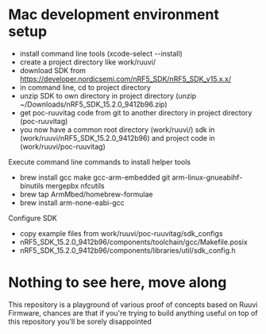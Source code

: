 
# Mac development environment setup
- install command line tools (xcode-select --install)
- create a project directory like work/ruuvi/
- download SDK from https://developer.nordicsemi.com/nRF5_SDK/nRF5_SDK_v15.x.x/
- in command line, cd to project directory
- unzip SDK to own directory in project directory (unzip ~/Downloads/nRF5_SDK_15.2.0_9412b96.zip)
- get poc-ruuvitag code from git to another directory in project directory (poc-ruuvitag)
- you now have a common root directory (work/ruuvi/) sdk in (work/ruuvi/nRF5_SDK_15.2.0_9412b96) and project code in (work/ruuvi/poc-ruuvitag) 

Execute command line commands to install helper tools
- brew install gcc make gcc-arm-embedded git arm-linux-gnueabihf-binutils mergepbx nfcutils
- brew tap ArmMbed/homebrew-formulae
- brew install arm-none-eabi-gcc

Configure SDK
- copy example files from work/ruuvi/poc-ruuvitag/sdk_configs
- nRF5_SDK_15.2.0_9412b96/components/toolchain/gcc/Makefile.posix
- nRF5_SDK_15.2.0_9412b96/components/libraries/util/sdk_config.h



# Nothing to see here, move along
This repository is a playground of various proof of concepts based on Ruuvi Firmware, 
chances are that if you're trying to build anything useful on top of this repository
you'll be sorely disappointed
